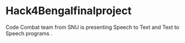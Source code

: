 # Hack4Bengalfinalproject
Code Combat team from SNU is presenting Speech to Text and Text to Speech programs . 
